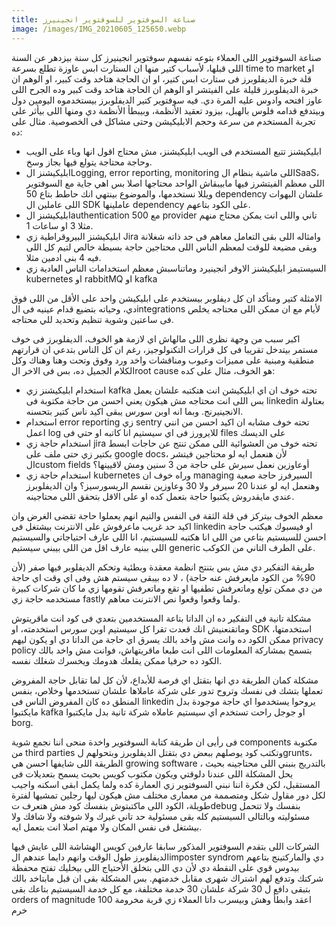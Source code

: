```yaml
---
title: صناعة السوفتوير للسوفتوير انجينيرز
image: /images/IMG_20210605_125650.webp
---
```


صناعة السوفتوير اللى العملاء بتوعه نفسهم سوفتوير انجينيرز كل سنة بيزدهر عن السنة اللى قبلها، لأسباب كتير منها ان الستارت ابس عاوزة تطلع بسرعة time to market او قلة خبرة الديفلوبرز فى ستارت ابس كتير، او ان الحاجة هتاخد وقت كبير، او الوهم ان خبرة الديفلوبرز قليلة على الفيتشر او الوهم ان الحاجة هتاخد وقت كبير وده الجرح اللى عاوز افتحه وادوس عليه المرة دي.
فيه سوفتوير كتير الديفلوبرز بيستخدموه اليومين دول وبيتدفع قدامه فلوس بالهبل، بيزود تعقيد الأنظمة، وبيبطأ الأنظمة دي ومنها اللى بيأثر على تجربة المستخدم من سرعة وحجم الابليكيشن وحتى مشاكل فى الخصوصية.
مثال على ده:

- ابليكيشنز تتبع المستخدم فى الويب ابليكيشنز، مش محتاج اقول انها وباء على الويب وحاجة محتاجة يتولع فيها بجاز وسخ.
- ابليكيشنز الLogging, error reporting, monitoring اللى ماشية بنظام الSaaS، اللى معظم الفيتشرز فيها مابيبقاش الواحد محتاجها اصلا بس اهي جاية مع السوفتوير ويللا نستخدمها، والموضوع بينتهي انك حاطط بتاع 50 dependency علشان البهوات اللى عاملين ال SDK عاملينها dependency على الكود بتاعهم.
- ابليكيشنز الauthentication مع 500 provider تاني واللى انت يمكن محتاج منهم مثلا 3 او ساعات 1.
- ابليكيشنز البيروقراطية زي Jira وامثاله اللى بقى التعامل معاهم فى حد ذاته شغلانة وبقى مضيعة للوقت لمعظم الناس اللى محتاجين حاجة بسيطة خالص لتيم كل اللى فيه 4 بنى ادمين مثلا.
- السيستيمز ابليكيشنز الاوفر انجينيرد وماتناسبش معظم استخدامات الناس العادية زي kubernetes او rabbitMQ او kafka

الامثلة كتير ومتأكد ان كل ديفلوبر بيستخدم على ابليكيشن واحد على الأقل من اللى فوق دي، وحياته بتضيع قدام عينيه فى الintegrations لأيام مع ان ممكن اللى محتاجه يخلص فى ساعتين وشوية تنظيم وتحديد للي محتاجه.

اكبر سبب من وجهة نظرى اللى مالهاش اي لازمة هو الخوف، الديفلوبرز فى خوف مستمر بيتدخل تقريبا فى كل قرارات التكنولوجيز، رغم ان كل الناس بتدعي ان قرارتهم منطقية ومبنية على مميزات وعيوب ومناقشات واخد ورد وفوق وتحت وهنا وهناك وكل الكلام الجميل ده، بس فى الاخر الroot cause هو الخوف، مثال على كده:

- استخدام ابليكيشنز زي kafka تحته خوف ان اي ابليكيشن انت هتكتبه علشان يعمل بس اللى انت محتاجه مش هيكون يعني احسن من حاجة مكتوبة فى linkedin بعتاولة الانجينيرنج. وبما انه اوبن سورس يبقى اكيد ناس كتير بتحسنه.
- استخدام error reporting زي sentry تحته خوف مشابه ان اكيد احسن من انني اعمل log للايرورز فى اي سيستيم انا كاتبه او حتي فى files على الديسك
- استخدام حاجة زي jira تحته خوف من العشوائية اللى ممكن تنتج عن حاجات ابسط بكتير زي حتى ملف على google docs، لأن هنعمل ايه لو محتاجين فيتشر الcustom fields أوعاوزين نعمل سيرش على  حاجة من 3 سنين ومش لاقيينها؟
- استخدام حاجة زي kubernetes وراه خوف ان managing السيرفرز حاجة صعبة وهنعمل ايه لو عندنا 20 سيرفر ولا 30 وعاوزين نقسم الريسورسيز؟ وان الديفلوبرز عندي مايقدروش يكتبوا حاجة بتعمل كده او على الاقل بتحقق اللى محتاجينه.

معظم الخوف بيتركز فى قلة الثقة فى النفس والتيم انهم يعملوا حاجة تقضى الغرض وان اكيد حد غريب ماعرفوش على الانترنت بيشتغل فى linkedin او فيسبوك هيكتب حاجة احسن للسيستيم بتاعي من اللى انا هكتبه للسيستيم، انا اللى عارف احتياجاتي والسيستيم اللى ببنيه عارف اقل من اللى بيبني سيستيم generic على الطرف التاني من الكوكب.

طريقة التفكير دي مش بس بتنتج انظمة معقدة وبطئية وتحكم الديفلوبر فيها صفر (لأن 90% من الكود مايعرفش عنه حاجة) ، لا ده بيبقى سيستم هش وفى اي وقت اي حاجة من دي ممكن تولع وماتعرفش تطفيها او تقع وماتعرفش تقومها زي ما كان شركات كبيرة مستخدمه حاجة زي fastly ولما وقعوا وقعوا نص الانترنت معاهم.

مشكلة تانية فى التفكير ده ان الداتا بتاعة المستخدمين بتعدي فى كود انت ماقريتوش وماتقنعنيش انك قعدت تقرا كل سيستيم اوبن سورس استخدمته، او SDK استخدمتها، ممكن الكود ده وانت مش واخد بالك يسرق اي حاجة من الداتا دي او يكون ليهم privacy policy بتسمح بمشاركة المعلومات اللى انت طبعا ماقريتهاش، فوانت مش واخد بالك الكود ده حرفيا ممكن يقلعك هدومك ويخسرك شغلك نفسه.

مشكلة كمان الطريقة دي انها بتقتل اي فرصة للأبداع، لأن كل لما تقابل حاجة المفروض تعملها بتشك فى نفسك وتروح تدور على شركة عاملاها علشان تستخدمها وخلاص، بنفس المنطق ده كان المفروض الناس فى linkedin يروحوا يستخدموا اي حاجة موجودة بدل مايكتبوا kafka او جوجل راحت تستخدم اي سيستيم عاملاه شركة تانية بدل مايكتبوا borg.

فى رأيى ان طريقة كتابة السوفتوير واخدة منحى اننا نجمع شوية components مكتوبة من third parties وتكتب كود يوصلهم ببعض دي بتقتل الديفلوبرز وبتحولهم لgrunts، الطريقة اللى شايفها احسن هي growing software ، بالتدريج بنبني اللى محتاجينه بحيث يحل المشكلة اللى عندنا دلوقتي ويكون مكتوب كويس بحيث يسمح بتعديلات فى المستقبل، لكن فكرة اننا نبني السوفتوير زي العمارة كده ولما يكمل ابقى اسكنه واجيب لكل دور مقاول شكل ومتصممة من معمارى مختلف مش هيكون ليها رجلين تمشيها لفترة طويلة، الكود اللى ماكتبتوش بنفسك كود مش هتعرف تdebug بنفسك ولا تتحمل مسئوليته وبالتالى السيستيم كله بقى مسئولية حد تاني غيرك ولا شوفته ولا شافك ولا بيشتغل فى نفس المكان ولا مهتم اصلا انت بتعمل ايه.

الشركات اللى بتقدم السوفتوير المذكور سابقا عارفين كويس الهشاشة اللى عايش فيها الديفلوبرز طول الوقت وانهم دايما عندهم الimposter syndrom دي والماركتينج بتاعهم بيدوس قوي على النقطة دي لأن دي اللى بتخلق الأحتياج اللى بيخليك تفتح محفظة شركتك وتدفع لهم اشتراك شهرى مقابل خدمتهم. بس المشكلة بقى ان قبل مابتاخد بالك بتبقى دافع ل 30 شركة علشان 30 خدمة مختلفة، مع كل خدمة السيستيم بتاعك بقى orders of magnitude اعقد وابطأ وهش وبيسرب داتا العملاء زي قربة مخرومة 100 خرم
